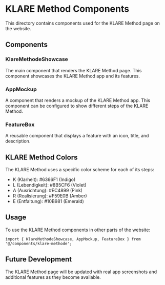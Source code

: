 # KLARE Method Components

This directory contains components used for the KLARE Method page on the website.

## Components

### KlareMethodeShowcase

The main component that renders the KLARE Method page. This component showcases the KLARE Method app and its features.

### AppMockup

A component that renders a mockup of the KLARE Method app. This component can be configured to show different steps of the KLARE Method.

### FeatureBox

A reusable component that displays a feature with an icon, title, and description.

## KLARE Method Colors

The KLARE Method uses a specific color scheme for each of its steps:

- K (Klarheit): #6366F1 (Indigo)
- L (Lebendigkeit): #8B5CF6 (Violet)
- A (Ausrichtung): #EC4899 (Pink)
- R (Realisierung): #F59E0B (Amber)
- E (Entfaltung): #10B981 (Emerald)

## Usage

To use the KLARE Method components in other parts of the website:

```tsx
import { KlareMethodeShowcase, AppMockup, FeatureBox } from '@/components/klare-methode';
```

## Future Development

The KLARE Method page will be updated with real app screenshots and additional features as they become available.
